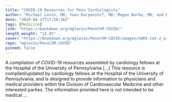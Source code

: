 ```yaml
---
title: "COVID-19 Resources for Penn Cardiologists"
author: "Michael Levin, MD; Yoav Karpenshif, MD; Megan Burke, MD; and Frank E. Silvestry MD on behalf of the Penn Cardiology Fellowship program"
date: "2020-04-17T17:50:36Z"
tags: [Medicine]
link: "https://bookdown.org/mglev1n/PennCVM-COVID/"
length_weight: "12.4%"
cover: "https://bookdown.org/mglev1n/PennCVM-COVID/images/SARS-CoV-2_without_background.png"
repo: "mglev1n/PennCVM-COVID"
pinned: false
---
```


A compliation of COVID-19 resources assembled by cardiology fellows at the Hospital of the University of Pennsylvania [...] This resource is compiled/updated by cardiology fellows at the Hospital of the University of Pennsylvania, and is designed to provide information to physicians and medical providers within the Division of Cardiovascular Medicine and other interested parties. The information provided here is not intended to be medical ...
